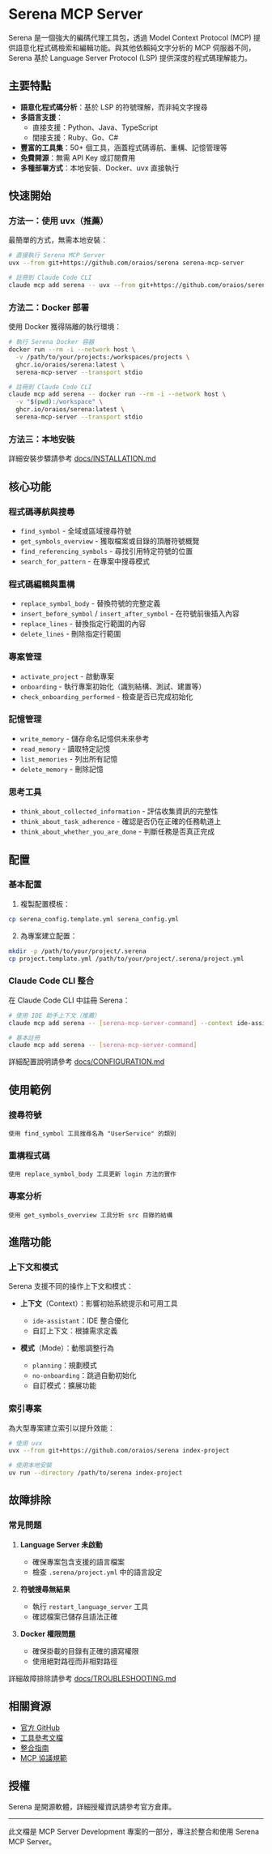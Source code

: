 # Serena MCP Server

Serena 是一個強大的編碼代理工具包，透過 Model Context Protocol (MCP) 提供語意化程式碼檢索和編輯功能。與其他依賴純文字分析的 MCP 伺服器不同，Serena 基於 Language Server Protocol (LSP) 提供深度的程式碼理解能力。

## 主要特點

- **語意化程式碼分析**：基於 LSP 的符號理解，而非純文字搜尋
- **多語言支援**：
  - 直接支援：Python、Java、TypeScript
  - 間接支援：Ruby、Go、C#
- **豐富的工具集**：50+ 個工具，涵蓋程式碼導航、重構、記憶管理等
- **免費開源**：無需 API Key 或訂閱費用
- **多種部署方式**：本地安裝、Docker、uvx 直接執行

## 快速開始

### 方法一：使用 uvx（推薦）

最簡單的方式，無需本地安裝：

```bash
# 直接執行 Serena MCP Server
uvx --from git+https://github.com/oraios/serena serena-mcp-server

# 註冊到 Claude Code CLI
claude mcp add serena -- uvx --from git+https://github.com/oraios/serena serena-mcp-server --context ide-assistant --project $(pwd)
```

### 方法二：Docker 部署

使用 Docker 獲得隔離的執行環境：

```bash
# 執行 Serena Docker 容器
docker run --rm -i --network host \
  -v /path/to/your/projects:/workspaces/projects \
  ghcr.io/oraios/serena:latest \
  serena-mcp-server --transport stdio

# 註冊到 Claude Code CLI
claude mcp add serena -- docker run --rm -i --network host \
  -v "$(pwd):/workspace" \
  ghcr.io/oraios/serena:latest \
  serena-mcp-server --transport stdio
```

### 方法三：本地安裝

詳細安裝步驟請參考 [docs/INSTALLATION.md](docs/INSTALLATION.md)

## 核心功能

### 程式碼導航與搜尋
- `find_symbol` - 全域或區域搜尋符號
- `get_symbols_overview` - 獲取檔案或目錄的頂層符號概覽
- `find_referencing_symbols` - 尋找引用特定符號的位置
- `search_for_pattern` - 在專案中搜尋模式

### 程式碼編輯與重構
- `replace_symbol_body` - 替換符號的完整定義
- `insert_before_symbol` / `insert_after_symbol` - 在符號前後插入內容
- `replace_lines` - 替換指定行範圍的內容
- `delete_lines` - 刪除指定行範圍

### 專案管理
- `activate_project` - 啟動專案
- `onboarding` - 執行專案初始化（識別結構、測試、建置等）
- `check_onboarding_performed` - 檢查是否已完成初始化

### 記憶管理
- `write_memory` - 儲存命名記憶供未來參考
- `read_memory` - 讀取特定記憶
- `list_memories` - 列出所有記憶
- `delete_memory` - 刪除記憶

### 思考工具
- `think_about_collected_information` - 評估收集資訊的完整性
- `think_about_task_adherence` - 確認是否仍在正確的任務軌道上
- `think_about_whether_you_are_done` - 判斷任務是否真正完成

## 配置

### 基本配置

1. 複製配置模板：
```bash
cp serena_config.template.yml serena_config.yml
```

2. 為專案建立配置：
```bash
mkdir -p /path/to/your/project/.serena
cp project.template.yml /path/to/your/project/.serena/project.yml
```

### Claude Code CLI 整合

在 Claude Code CLI 中註冊 Serena：

```bash
# 使用 IDE 助手上下文（推薦）
claude mcp add serena -- [serena-mcp-server-command] --context ide-assistant --project $(pwd)

# 基本註冊
claude mcp add serena -- [serena-mcp-server-command]
```

詳細配置說明請參考 [docs/CONFIGURATION.md](docs/CONFIGURATION.md)

## 使用範例

### 搜尋符號
```
使用 find_symbol 工具搜尋名為 "UserService" 的類別
```

### 重構程式碼
```
使用 replace_symbol_body 工具更新 login 方法的實作
```

### 專案分析
```
使用 get_symbols_overview 工具分析 src 目錄的結構
```

## 進階功能

### 上下文和模式

Serena 支援不同的操作上下文和模式：

- **上下文**（Context）：影響初始系統提示和可用工具
  - `ide-assistant`：IDE 整合優化
  - 自訂上下文：根據需求定義

- **模式**（Mode）：動態調整行為
  - `planning`：規劃模式
  - `no-onboarding`：跳過自動初始化
  - 自訂模式：擴展功能

### 索引專案

為大型專案建立索引以提升效能：

```bash
# 使用 uvx
uvx --from git+https://github.com/oraios/serena index-project

# 使用本地安裝
uv run --directory /path/to/serena index-project
```

## 故障排除

### 常見問題

1. **Language Server 未啟動**
   - 確保專案包含支援的語言檔案
   - 檢查 `.serena/project.yml` 中的語言設定

2. **符號搜尋無結果**
   - 執行 `restart_language_server` 工具
   - 確認檔案已儲存且語法正確

3. **Docker 權限問題**
   - 確保掛載的目錄有正確的讀寫權限
   - 使用絕對路徑而非相對路徑

詳細故障排除請參考 [docs/TROUBLESHOOTING.md](docs/TROUBLESHOOTING.md)

## 相關資源

- [官方 GitHub](https://github.com/oraios/serena)
- [工具參考文檔](docs/TOOLS_REFERENCE.md)
- [整合指南](docs/INTEGRATION.md)
- [MCP 協議規範](https://modelcontextprotocol.io/)

## 授權

Serena 是開源軟體，詳細授權資訊請參考官方倉庫。

---

此文檔是 MCP Server Development 專案的一部分，專注於整合和使用 Serena MCP Server。